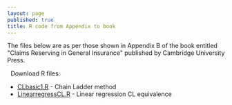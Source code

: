 ```yaml
---
layout: page
published: true
title: R code from Appendix to book
---
```


The files below are as per those shown in Appendix B of the book entitled "Claims Reserving in General Insurance" published by Cambridge University Press.

<span class="fa fa-lg fa-download"></span>&nbsp; Download R files:
 -  [CLbasic1.R]({{site.baseurl}}\Rfiles\CLbasic1.R) - Chain Ladder method
  - [LinearregressCL.R]({{site.baseurl}}\Rfiles\LinearregressCL.R) - Linear regression CL equivalence

